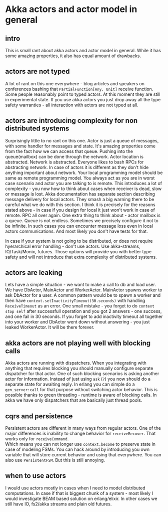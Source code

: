 # Akka actors and actor model in general #
## intro ##
This is small rant about akka actors and actor model in general.
While it has some amazing properties, it also has equal amount of drawbacks.

## actors are not typed  ##
A lot of rant on this one everywhere - blog articles and speakers on conferences bashing that `PartialFunction[Any, Unit]` receive function.
Some people reasonably point to typed actors. At this moment they are still in experimental state. 
If you use akka actors you just drop away all the type safety warranties - all interaction with actors are not typed at all.

## actors are introducing complexity for non distributed systems ##
Surprisingly little to no rant on this one. 
Actor is just a queue of messages, with some handler for messages and state. 
It's amazing properties come from the fact how we can access that queue. Pushing into the queue(mailbox) can be done through the network.
Actor location is abstracted. Network is abstracted. 
Everyone likes to bash RPCs for abstracting network. In case of actors it is different as they don't hide anything important about network. 
Your local programming model should be same as remote programming model. 
You always act as you are in worst case scenario and actor you are talking to is remote. 
This introduces a lot of complexity - you now how to think about cases when receiver is dead, slow or message is lost.
Akka documentation has separate section describing message delivery for local actors. They smash a big warning there to be careful what we do with this section.
I think it is precisely for the reasons stated above - in case if you design for local it just won't work in case of remote. RPC all over again.
One extra thing to think about - actor mailbox is a queue. Queue is not endless. Sometimes we precisely configure it not to be infinite. 
In such cases you can encounter message loss even in local actors communications. And most likely you don't have tests for that.  

In case if your system is not going to be distributed, or does not require hyerarchical error handling - don't use actors. 
Use akka-streams, IO/Task/Monix, futures. Those options will provide you with better type safety and will not introduce that extra complexity of distributed systems.

## actors are leaking ##
Lets have a simple situation - we want to make a call to db and load user. We have DbActor, MainActor and WorkerActor. MainActor spawns worker to ask DbActor for a user.
A common pattern would be to spawn a worker and then have `context.setInactivityTimeout(30.seconds)` with handling `ReceiveTimeout` as an error.
One small mistake - you forget to do `context stop self` after successfull operation and you got 2 answers - one success, and one fail in 30 seconds.
If you forget to add inactivity timeout all together into your worker and DbActor went down without answering - you just leaked WorkerActor. It will be there forever.

## akka actors are not playing well with blocking calls ##
Akka actors are running with dispatchers. When you integrating with anything that requires blocking you should manually configure separate dispatcher for that actor.
One of such blocking scenarios is asking another actor for information. Instead of just using `ask` (`?`) you now should do a separate state for awaiting reply.
In erlang you can simple do a `gen_server:call` for that purpose without switching actor behavior. This is possible thanks to green threading - runtime is aware of blocking calls.
In akka we have only dispatchers that are basically just thread pools. 

## cqrs and persistence ##
Persistent actors are different in many ways from regular actors. One of the major differences is inability to change behavior for `receiveRecover`. That works only for `receiveCommand`.  
Which means you can not longer use `context.become` to preserve state in case of modeling FSMs. You can hack around by introducing you own variable that will store current behavior and using that everywhere.
You can also use `PersistentFSM`. But this is still annoying.

## when to use actors ##
I would use actors mostly in cases when I need to model distributed computations. 
In case if that is biggest chunk of a system - most likely I would investigate BEAM based solution on erlang/elixir.
In other cases we still have IO, fs2/akka streams and plain old futures.
